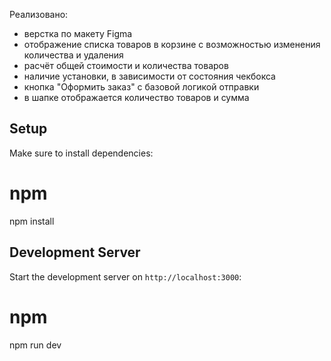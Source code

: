 Реализовано:
- верстка по макету Figma
- отображение списка товаров в корзине с возможностью изменения количества и удаления
- расчёт общей стоимости и количества товаров
- наличие установки, в зависимости от состояния чекбокса
- кнопка "Оформить заказ" с базовой логикой отправки
- в шапке отображается количество товаров и сумма

## Setup

Make sure to install dependencies:

# npm
npm install

## Development Server

Start the development server on `http://localhost:3000`:

# npm
npm run dev
